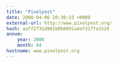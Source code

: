 ```yaml
---
title: "Pixelpost"
date: 2008-04-06 20:30:33 +0000
external-url: http://www.pixelpost.org/
hash: aaff2f31d981b0b8891a4af317fa1524
annum:
    year: 2008
    month: 04
hostname: www.pixelpost.org
---
```



